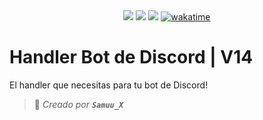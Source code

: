 <div align="center">
 <a href="https://discord.gg/MBPsvcphGf" target="_blank"><img src="https://img.shields.io/maintenance/yes/2023?style=for-the-badge&label=MANTENIDO" /></a>
 <a href="https://www.postgresql.org" target="_blank"><img src="https://img.shields.io/badge/MongoDB-%234ea94b.svg?style=for-the-badge&logo=mongodb&logoColor=white"/></a>
 <a href="https://www.nodejs.org" target="_blank"><img src="https://img.shields.io/badge/node.js-6DA55F?style=for-the-badge&logo=node.js&logoColor=white"/></a>
 <a href="https://wakatime.com/badge/user/c626ef58-ee81-4ae9-b381-aef804765fb6/project/1a9bb939-bff2-45a0-8ece-e4bcddfae5ba"><img src="https://wakatime.com/badge/user/c626ef58-ee81-4ae9-b381-aef804765fb6/project/1a9bb939-bff2-45a0-8ece-e4bcddfae5ba.svg" alt="wakatime"></a>
</div>

# Handler Bot de Discord | V14 

El handler que necesitas para tu bot de Discord!
> 👤 *Creado por **`Samuu_X`***
